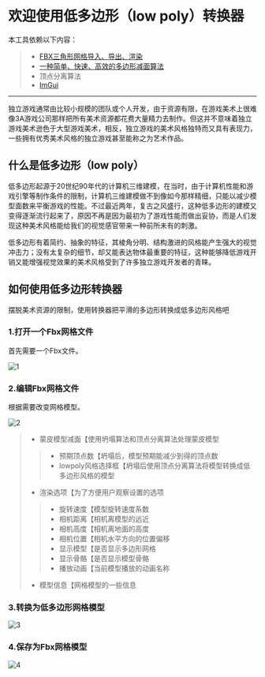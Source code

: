 # 欢迎使用低多边形（low poly）转换器

本工具依赖以下内容：

> * [FBX三角形网格导入、导出、渲染](http://usa.autodesk.com/adsk/servlet/pc/item?siteID=123112&id=10775847)
> * [一种简单、快速、高效的多边形减面算法](http://dev.gameres.com/Program/Visual/3D/PolygonReduction.pdf)
> * 顶点分离算法
> * [ImGui](https://github.com/ocornut/imgui)

------

独立游戏通常由比较小规模的团队或个人开发，由于资源有限，在游戏美术上很难像3A游戏公司那样把所有美术资源都花费大量精力去制作。但这并不意味着独立游戏美术逊色于大型游戏美术，相反，独立游戏的美术风格独特而又具有表现力，一些拥有优秀美术风格的独立游戏甚至能称之为艺术作品。

## 什么是低多边形（low poly）

低多边形起源于20世纪90年代的计算机三维建模，在当时，由于计算机性能和游戏引擎等制作条件的限制，计算机三维建模做不到像如今那样精细，只能以减少模型面数来平衡游戏的性能。不过最近两年，复古之风盛行，这种低多边形的建模又变得逐渐流行起来了，原因不再是因为最初为了游戏性能而做出妥协，而是人们发现这种美术风格能给我们的视觉感官带来一种前所未有的刺激。

低多边形有着简约、抽象的特征，其棱角分明、结构激进的风格能产生强大的视觉冲击力；没有太复杂的细节，却又能表达物体最重要的特征，这种能够降低游戏开销又能增强视觉效果的美术风格受到了许多独立游戏开发者的青睐。

## 如何使用低多边形转换器

摆脱美术资源的限制，使用转换器把平滑的多边形转换成低多边形风格吧

### 1.打开一个Fbx网格文件

首先需要一个Fbx文件。

![1](https://github.com/zd304/lowpolyconverter/blob/master/Readme/1.png)

### 2.编辑Fbx网格文件

根据需要改变网格模型。

![2](https://github.com/zd304/lowpolyconverter/blob/master/Readme/2.png)

> * 蒙皮模型减面【使用坍塌算法和顶点分离算法处理蒙皮模型
>> * 预期顶点数【坍塌后，模型预期能减少到得的顶点数
>> * lowpoly风格选择框【坍塌后使用顶点分离算法将模型转换成低多边形风格的模型
> * 渲染选项【为了方便用户观察设置的选项
>> * 旋转速度【模型旋转速度系数
>> * 相机距离【相机离模型的远近
>> * 相机高度【相机离地面的高度
>> * 相机位置【相机水平方向的位置偏移
>> * 显示模型【是否显示多边形网格
>> * 显示骨骼【是否显示模型骨骼
>> * 播放动画【当前模型播放的动画名称
> * 模型信息【网格模型的一些信息

### 3.转换为低多边形网格模型

![3](https://github.com/zd304/lowpolyconverter/blob/master/Readme/3.png)

### 4.保存为Fbx网格模型

![4](https://github.com/zd304/lowpolyconverter/blob/master/Readme/4.png)
